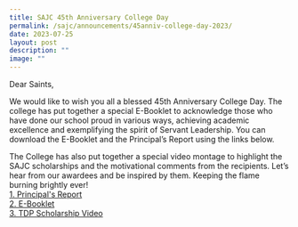 ```yaml
---
title: SAJC 45th Anniversary College Day
permalink: /sajc/announcements/45anniv-college-day-2023/
date: 2023-07-25
layout: post
description: ""
image: ""
---
```

Dear Saints,

We would like to wish you all a blessed 45th Anniversary College Day. The college has put together a special E-Booklet to acknowledge those who have done our school proud in various ways, achieving academic excellence and exemplifying the spirit of Servant Leadership. You can download the E-Booklet and the Principal’s Report using the links below.

The College has also put together a special video montage to highlight the SAJC scholarships and the motivational comments from the recipients. Let’s hear from our awardees and be inspired by them. Keeping the flame burning brightly ever!
<br><a href="/files/2023/college_day_principals_report_2023_v1.pdf" target="_blank" rel="noopener">1. Principal's Report</a><br>
<a href="https://go.gov.sg/2023-college-day-ebooklet" target="_blank" rel="noopener">2. E-Booklet</a><br>
<a href="https://vimeo.com/848540251" target="_blank" rel="noopener">3. TDP Scholarship Video</a>